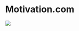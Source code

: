 # Motivation.com
<img src="https://readme-typing-svg.demolab.com?font=Fira+Code&size=50&duration=1500&pause=2000&color=20F77B&width=1500&height=100&lines=Wrong Thinking IsOnly Problem In Life;Right Thinking Is Only Solution To All Our Problems;Selflessness Is The Only Way To Progress And Prosperity;Every Act Can Be An Act Of Prayer;Conect To Higer Conciousness Daily;Live What You Learn;Never Give Up On Yourself;Value Your Blessings;See Divinity All Around;Absorb Your Mind Into Higher;Detach From Maya And Attach To Divine;Give Prosperity To Divinity;Being Good Is An Reward In Itself">
